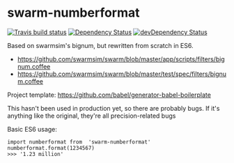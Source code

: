 # swarm-numberformat

[![Travis build status](http://img.shields.io/travis/erosson/swarm-numberformat.svg?style=flat)](https://travis-ci.org/erosson/swarm-numberformat)
[![Dependency Status](https://david-dm.org/erosson/swarm-numberformat.svg)](https://david-dm.org/erosson/swarm-numberformat)
[![devDependency Status](https://david-dm.org/erosson/swarm-numberformat/dev-status.svg)](https://david-dm.org/erosson/swarm-numberformat#info=devDependencies)

Based on swarmsim's bignum, but rewritten from scratch in ES6.
* https://github.com/swarmsim/swarm/blob/master/app/scripts/filters/bignum.coffee
* https://github.com/swarmsim/swarm/blob/master/test/spec/filters/bignum.coffee

Project template: https://github.com/babel/generator-babel-boilerplate

This hasn't been used in production yet, so there are probably bugs. If it's anything like the original, they're all precision-related bugs

Basic ES6 usage:
   
    import numberformat from  'swarm-numberformat'
    numberformat.format(1234567)
    >>> '1.23 million'